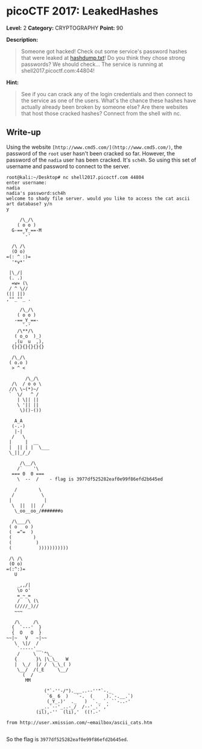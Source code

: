 # picoCTF 2017: LeakedHashes

**Level:** 2 **Category:** CRYPTOGRAPHY **Point:** 90 

**Description:**

>Someone got hacked! Check out some service's password hashes that were leaked at [hashdump.txt](https://github.com/nxe4ctf/ctfwriteup/blob/master/picoCTF_2017/Level_2/CRYPTOGRAPHY/SoRandom/sorandom.py)! Do you think they chose strong passwords? We should check... The service is running at shell2017.picoctf.com:44804!

**Hint:**

>See if you can crack any of the login credentials and then connect to the service as one of the users. What's the chance these hashes have actually already been broken by someone else? Are there websites that host those cracked hashes? Connect from the shell with nc.

## Write-up

Using the website `[http://www.cmd5.com/](http://www.cmd5.com/)`, the password of the `root` user hasn't been cracked so far. However, the password of the `nadia` user has been cracked. It's `sch4h`. So using this set of username and password to connect to the server.

``` 
root@kali:~/Desktop# nc shell2017.picoctf.com 44804
enter username:
nadia
nadia's password:sch4h
welcome to shady file server. would you like to access the cat ascii art database? y/n
y

     /\_/\ 
    ( o o )
  G-==_Y_==-M
      `-'
      
  /\ /\ 
  (O o)
=(: ^ :)=  
  '*v*'
  
 |\_/|     
 (. .)
  =w= (\   
 / ^ \//   
(|| ||)
,""_""_ .

     /\_/\ 
    ( o o )
   -==_Y_==- 
      `-'
    /\**/\ 
   ( o_o  )_)
   ,(u  u  ,),
  {}{}{}{}{}{}
  
  /\_/\ 
 ( o.o )
  > ^ <
  
       /\_/\ 
  /\  / o o \ 
 //\ \~(*)~/
 `  \/   ^ /
    | \|| ||  
    \ '|| ||  
     \)()-())
     
   A_A
  (-.-)
   |-|   
  /   \  
 |     |  __
 |  || | |  \___
 \_||_/_/
 
     /\__/\ 
    /`    '\ 
  === 0  0 ===
    \  --  /    - flag is 3977df525282eaf0e99f86efd2b645ed

   /        \ 
  /          \ 
 |            |
  \  ||  ||  /
   \_oo__oo_/#######o
   
  /\___/\ 
 ( o   o )
 (  =^=  ) 
 (        )
 (         )
 (          )))))))))))
 
 /\ /\ 
 (O o)
=(:^:)=  
   U
   
    _,,/|
    \o o' 
    =_~_=
    /   \ (\ 
   (////_)//
   ~~~
   
   /\     /\ 
  {  `---'  }
  {  O   O  }  
~~|~   V   ~|~~  
   \  \|/  /   
    `-----'__
    /     \  `^\_
   {       }\ |\_\_   W
   |  \_/  |/ /  \_\_( )
    \__/  /(_E     \__/
      (  /
       MM
       
              ("`-''-/").___..--''"`-._
               `6_ 6  )   `-.  (     ).`-.__.`)
               (_Y_.)'  ._   )  `._ `. ``-..-'
             _..`--'_..-_/  /--'_.' ,'
           (il),-''  (li),'  ((!.-'
           
from http://user.xmission.com/~emailbox/ascii_cats.htm


```

So the flag is `3977df525282eaf0e99f86efd2b645ed`.
